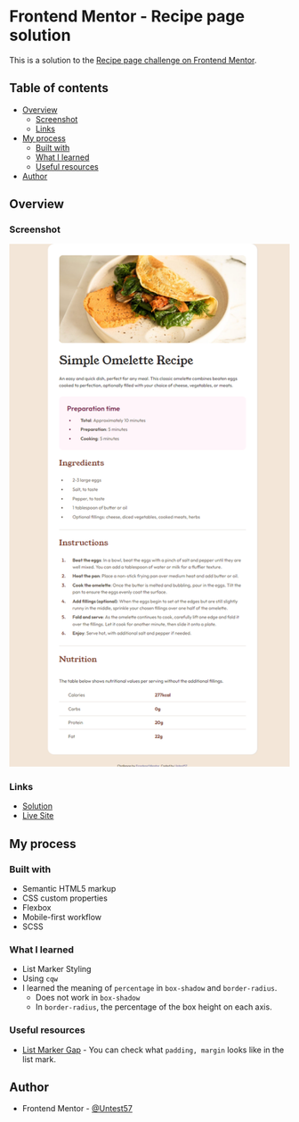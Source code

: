 # Frontend Mentor - Recipe page solution

This is a solution to
the [Recipe page challenge on Frontend Mentor](https://www.frontendmentor.io/challenges/recipe-page-KiTsR8QQKm).

## Table of contents

- [Overview](#overview)
    - [Screenshot](#screenshot)
    - [Links](#links)
- [My process](#my-process)
    - [Built with](#built-with)
    - [What I learned](#what-i-learned)
    - [Useful resources](#useful-resources)
- [Author](#author)

## Overview

### Screenshot

![](./screenshot.jpg)

### Links

- [Solution](https://www.frontendmentor.io/solutions/recipe-page-P0NsrUg8RR)
- [Live Site](https://frontendmentor-three-iota.vercel.app/04-recipe-page/)

## My process

### Built with

- Semantic HTML5 markup
- CSS custom properties
- Flexbox
- Mobile-first workflow
- SCSS

### What I learned

- List Marker Styling
- Using `cqw`
- I learned the meaning of `percentage` in `box-shadow` and `border-radius`.
  - Does not work in `box-shadow`
  - In `border-radius`, the percentage of the box height on each axis.
  
### Useful resources

- [List Marker Gap](https://css-tricks.com/everything-you-need-to-know-about-the-gap-after-the-list-marker/) - You can
  check what `padding, margin` looks like in the list mark.

## Author

- Frontend Mentor - [@Untest57](https://www.frontendmentor.io/profile/Untest57)
